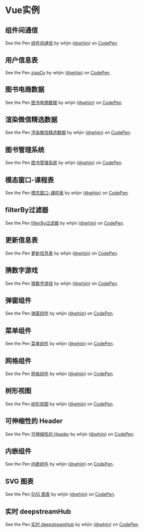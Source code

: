 ﻿# Vue实例 #

## 组件间通信 ##

<p data-height="265" data-theme-id="0" data-slug-hash="wjXLMa" data-default-tab="js,result" data-user="whjin" data-embed-version="2" data-pen-title="组件间通信" class="codepen">See the Pen <a href="https://codepen.io/whjin/pen/wjXLMa/">组件间通信</a> by whjin (<a href="https://codepen.io/whjin">@whjin</a>) on <a href="https://codepen.io">CodePen</a>.</p>
<script async src="https://static.codepen.io/assets/embed/ei.js"></script>

## 用户信息表 ##

<p data-height="265" data-theme-id="0" data-slug-hash="zjagOy" data-default-tab="js,result" data-user="whjin" data-embed-version="2" data-pen-title="zjagOy" class="codepen">See the Pen <a href="https://codepen.io/whjin/pen/zjagOy/">zjagOy</a> by whjin (<a href="https://codepen.io/whjin">@whjin</a>) on <a href="https://codepen.io">CodePen</a>.</p>
<script async src="https://static.codepen.io/assets/embed/ei.js"></script>

## 图书电商数据 ##

<p data-height="265" data-theme-id="0" data-slug-hash="zjaVWL" data-default-tab="js,result" data-user="whjin" data-embed-version="2" data-pen-title="图书电商数据" class="codepen">See the Pen <a href="https://codepen.io/whjin/pen/zjaVWL/">图书电商数据</a> by whjin (<a href="https://codepen.io/whjin">@whjin</a>) on <a href="https://codepen.io">CodePen</a>.</p>
<script async src="https://static.codepen.io/assets/embed/ei.js"></script>

## 渲染微信精选数据 ##

<p data-height="265" data-theme-id="0" data-slug-hash="WJyqmO" data-default-tab="js,result" data-user="whjin" data-embed-version="2" data-pen-title="渲染微信精选数据" class="codepen">See the Pen <a href="https://codepen.io/whjin/pen/WJyqmO/">渲染微信精选数据</a> by whjin (<a href="https://codepen.io/whjin">@whjin</a>) on <a href="https://codepen.io">CodePen</a>.</p>
<script async src="https://static.codepen.io/assets/embed/ei.js"></script>

## 图书管理系统 ##

<p data-height="265" data-theme-id="0" data-slug-hash="NMzQjy" data-default-tab="html,result" data-user="whjin" data-embed-version="2" data-pen-title="图书管理系统" class="codepen">See the Pen <a href="https://codepen.io/whjin/pen/NMzQjy/">图书管理系统</a> by whjin (<a href="https://codepen.io/whjin">@whjin</a>) on <a href="https://codepen.io">CodePen</a>.</p>
<script async src="https://static.codepen.io/assets/embed/ei.js"></script>

## 模态窗口-课程表 ##

<p data-height="265" data-theme-id="0" data-slug-hash="KReORr" data-default-tab="html,result" data-user="whjin" data-embed-version="2" data-pen-title="模态窗口-课程表" class="codepen">See the Pen <a href="https://codepen.io/whjin/pen/KReORr/">模态窗口-课程表</a> by whjin (<a href="https://codepen.io/whjin">@whjin</a>) on <a href="https://codepen.io">CodePen</a>.</p>
<script async src="https://static.codepen.io/assets/embed/ei.js"></script>

## filterBy过滤器 ##

<p data-height="265" data-theme-id="0" data-slug-hash="MGXNdM" data-default-tab="js,result" data-user="whjin" data-embed-version="2" data-pen-title="filterBy过滤器" class="codepen">See the Pen <a href="https://codepen.io/whjin/pen/MGXNdM/">filterBy过滤器</a> by whjin (<a href="https://codepen.io/whjin">@whjin</a>) on <a href="https://codepen.io">CodePen</a>.</p>
<script async src="https://static.codepen.io/assets/embed/ei.js"></script>

## 更新信息表 ##

<p data-height="265" data-theme-id="0" data-slug-hash="odMvNZ" data-default-tab="html,result" data-user="whjin" data-embed-version="2" data-pen-title="更新信息表" class="codepen">See the Pen <a href="https://codepen.io/whjin/pen/odMvNZ/">更新信息表</a> by whjin (<a href="https://codepen.io/whjin">@whjin</a>) on <a href="https://codepen.io">CodePen</a>.</p>
<script async src="https://static.codepen.io/assets/embed/ei.js"></script>

## 猜数字游戏 ##

<p data-height="265" data-theme-id="0" data-slug-hash="dejyNw" data-default-tab="js,result" data-user="whjin" data-embed-version="2" data-pen-title="猜数字游戏" class="codepen">See the Pen <a href="https://codepen.io/whjin/pen/dejyNw/">猜数字游戏</a> by whjin (<a href="https://codepen.io/whjin">@whjin</a>) on <a href="https://codepen.io">CodePen</a>.</p>
<script async src="https://static.codepen.io/assets/embed/ei.js"></script>

## 弹窗组件 ##

<p data-height="265" data-theme-id="0" data-slug-hash="MGBWEE" data-default-tab="js,result" data-user="whjin" data-embed-version="2" data-pen-title="弹窗组件" class="codepen">See the Pen <a href="https://codepen.io/whjin/pen/MGBWEE/">弹窗组件</a> by whjin (<a href="https://codepen.io/whjin">@whjin</a>) on <a href="https://codepen.io">CodePen</a>.</p>
<script async src="https://static.codepen.io/assets/embed/ei.js"></script>

## 菜单组件 ##

<p data-height="265" data-theme-id="0" data-slug-hash="mLjdLd" data-default-tab="html,result" data-user="whjin" data-embed-version="2" data-pen-title="菜单组件" class="codepen">See the Pen <a href="https://codepen.io/whjin/pen/mLjdLd/">菜单组件</a> by whjin (<a href="https://codepen.io/whjin">@whjin</a>) on <a href="https://codepen.io">CodePen</a>.</p>
<script async src="https://static.codepen.io/assets/embed/ei.js"></script>

## 网格组件 ##

<p data-height="265" data-theme-id="0" data-slug-hash="QrBwba" data-default-tab="js,result" data-user="whjin" data-embed-version="2" data-pen-title="网格组件" class="codepen">See the Pen <a href="https://codepen.io/whjin/pen/QrBwba/">网格组件</a> by whjin (<a href="https://codepen.io/whjin">@whjin</a>) on <a href="https://codepen.io">CodePen</a>.</p>
<script async src="https://static.codepen.io/assets/embed/ei.js"></script>

## 树形视图 ##

<p data-height="265" data-theme-id="0" data-slug-hash="aGjzdr" data-default-tab="js,result" data-user="whjin" data-embed-version="2" data-pen-title="树形视图" class="codepen">See the Pen <a href="https://codepen.io/whjin/pen/aGjzdr/">树形视图</a> by whjin (<a href="https://codepen.io/whjin">@whjin</a>) on <a href="https://codepen.io">CodePen</a>.</p>
<script async src="https://static.codepen.io/assets/embed/ei.js"></script>

## 可伸缩性的 Header ##

<p data-height="265" data-theme-id="0" data-slug-hash="qYyErB" data-default-tab="html,result" data-user="whjin" data-embed-version="2" data-pen-title="可伸缩性的 Header" class="codepen">See the Pen <a href="https://codepen.io/whjin/pen/qYyErB/">可伸缩性的 Header</a> by whjin (<a href="https://codepen.io/whjin">@whjin</a>) on <a href="https://codepen.io">CodePen</a>.</p>
<script async src="https://static.codepen.io/assets/embed/ei.js"></script>

## 内嵌组件 ##

<p data-height="265" data-theme-id="0" data-slug-hash="QrBwgr" data-default-tab="js,result" data-user="whjin" data-embed-version="2" data-pen-title="内嵌组件" class="codepen">See the Pen <a href="https://codepen.io/whjin/pen/QrBwgr/">内嵌组件</a> by whjin (<a href="https://codepen.io/whjin">@whjin</a>) on <a href="https://codepen.io">CodePen</a>.</p>
<script async src="https://static.codepen.io/assets/embed/ei.js"></script>

## SVG 图表 ##

<p data-height="265" data-theme-id="0" data-slug-hash="JvBoOo" data-default-tab="js,result" data-user="whjin" data-embed-version="2" data-pen-title="SVG 图表" class="codepen">See the Pen <a href="https://codepen.io/whjin/pen/JvBoOo/">SVG 图表</a> by whjin (<a href="https://codepen.io/whjin">@whjin</a>) on <a href="https://codepen.io">CodePen</a>.</p>
<script async src="https://static.codepen.io/assets/embed/ei.js"></script>

## 实时 deepstreamHub ##

<p data-height="265" data-theme-id="0" data-slug-hash="dejPJM" data-default-tab="js,result" data-user="whjin" data-embed-version="2" data-pen-title="实时 deepstreamHub" class="codepen">See the Pen <a href="https://codepen.io/whjin/pen/dejPJM/">实时 deepstreamHub</a> by whjin (<a href="https://codepen.io/whjin">@whjin</a>) on <a href="https://codepen.io">CodePen</a>.</p>
<script async src="https://static.codepen.io/assets/embed/ei.js"></script>

